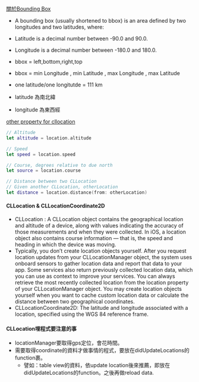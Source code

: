 [關於Bounding Box](https://wiki.openstreetmap.org/wiki/Bounding_Box)

- A bounding box (usually shortened to bbox) is an area defined by two longitudes and two latitudes, where:
- Latitude is a decimal number between -90.0 and 90.0.
- Longitude is a decimal number between -180.0 and 180.0.

- bbox = left,bottom,right,top
- bbox = min Longitude , min Latitude , max Longitude , max Latitude 


- one latitude/one longitutde  = 111 km
- latitude 為南北緯
- longitude 為東西經



[other property for cllocation](https://www.advancedswift.com/user-location-in-swift/)

```swift
// Altitude
let altitude = location.altitude

// Speed
let speed = location.speed

// Course, degrees relative to due north
let source = location.course

// Distance between two CLLocation
// Given another CLLocation, otherLocation
let distance = location.distance(from: otherLocation)

```

#### CLLocation & CLLocationCoordinate2D
- CLLocation : A CLLocation object contains the geographical location and altitude of a device, along with values indicating the accuracy of those measurements and when they were collected. In iOS, a location object also contains course information — that is, the speed and heading in which the device was moving. 
- Typically, you don’t create location objects yourself. After you request location updates from your CLLocationManager object, the system uses onboard sensors to gather location data and report that data to your app. Some services also return previously collected location data, which you can use as context to improve your services. You can always retrieve the most recently collected location from the location property of your CLLocationManager object. You may create location objects yourself when you want to cache custom location data or calculate the distance between two geographical coordinates.
- CLLocationCoordinate2D: The latitude and longitude associated with a location, specified using the WGS 84 reference frame.


#### CLLocation埋程式要注意的事
- locationManager要取得gps定位，會花時間。
- 需要取得coordinate的資料才做事情的程式，要放在didUpdateLocations的function裹。 
   - 譬如：table view的資料，依update location後來推薦，即放在didUpdateLocations的function。之後再做reload data.
